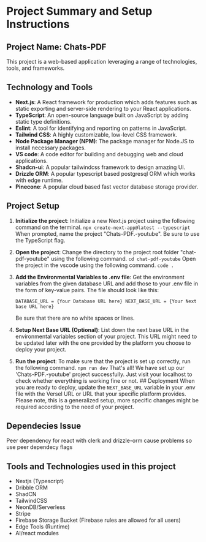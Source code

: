 # Project Summary and Setup Instructions 

## Project Name: Chats-PDF
This project is a web-based application leveraging a range of technologies, tools, and frameworks. 

## Technology and Tools 
- **Next.js**: A React framework for production which adds features such as static exporting and server-side rendering to your React applications. 
- **TypeScript**: An open-source language built on JavaScript by adding static type definitions. 
- **Eslint**: A tool for identifying and reporting on patterns in JavaScript. 
- **Tailwind CSS**: A highly customizable, low-level CSS framework. 
- **Node Package Manager (NPM)**: The package manager for Node.JS to install necessary packages. 
- **VS code**: A code editor for building and debugging web and cloud applications. 
- **Shadcn-ui**: A popular tailwindcss framework to design amazing UI.
- **Drizzle ORM**: A popular typescript based postgresql ORM which works with edge runtime. 
- **Pinecone**: A popular cloud based fast vector database storage provider. 

## Project Setup 
1. **Initialize the project**: Initialize a new Next.js project using the following command on the terminal. 
    `npx create-next-app@latest --typescript` 
    When prompted, name the project "Chats-PDF.-youtube". Be sure to use the TypeScript flag. 

2. **Open the project**: Change the directory to the project root folder "chat-pdf-youtube" using the following command. `cd chat-pdf-youtube` Open the project in the vscode using the following command. 
    `code .` 

3. **Add the Environmental Variables to .env file**: Get the environment variables from the given database URL and add those to your .env file in the form of key-value pairs. The file should look like this:

    `DATABASE_URL = {Your Database URL here} NEXT_BASE_URL = {Your Next base URL here}` 

    Be sure that there are no white spaces or lines. 

4. **Setup Next Base URL (Optional)**: List down the next base URL in the environmental variables section of your project. This URL might need to be updated later with the one provided by the platform you choose to deploy your project. 

5. **Run the project**: To make sure that the project is set up correctly, run the following command. `npm run dev` That's all! We have set up our 'Chats-PDF.-youtube' project successfully. Just visit your localhost to check whether everything is working fine or not. ## Deployment When you are ready to deploy, update the `NEXT_BASE_URL` variable in your .env file with the Versel URL or URL that your specific platform provides. Please note, this is a generalized setup, more specific changes might be required according to the need of your project.

## Dependecies Issue

Peer dependency for react with clerk and drizzle-orm cause problems so use peer dependecy flags

## Tools and Technologies used in this project

- Nextjs (Typescript)
- Dribble ORM
- ShadCN
- TailwindCSS
- NeonDB/Serverless
- Stripe
- Firebase Storage Bucket (Firebase rules are allowed for all users)
- Edge Tools (Runtime)
- AI/react modules
